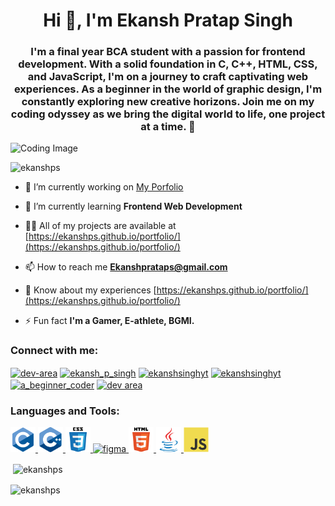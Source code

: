 <h1 align="center">Hi 👋, I'm Ekansh Pratap Singh</h1>
<h3 align="center">I'm a final year BCA student with a passion for frontend development. With a solid foundation in C, C++, HTML, CSS, and JavaScript, I'm on a journey to craft captivating web experiences. As a beginner in the world of graphic design, I'm constantly exploring new creative horizons. Join me on my coding odyssey as we bring the digital world to life, one project at a time. 🚀</h3>
<img src="https://camo.githubusercontent.com/c1dcb74cc1c1835b1d716f5051499a2814c683c806b15f04b0eba492863703e9/68747470733a2f2f63646e2e6472696262626c652e636f6d2f75736572732f3733303730332f73637265656e73686f74732f363538313234332f6176656e746f2e676966" alt="Coding Image" width="500" height="600">

<p align="left"> <img src="https://komarev.com/ghpvc/?username=ekanshps&label=Profile%20views&color=0e75b6&style=flat" alt="ekanshps" /> </p>

- 🔭 I’m currently working on [My Porfolio](https://ekanshps.github.io/portfolio/)

- 🌱 I’m currently learning **Frontend Web Development**

- 👨‍💻 All of my projects are available at [https://ekanshps.github.io/portfolio/](https://ekanshps.github.io/portfolio/)

- 📫 How to reach me **Ekanshprataps@gmail.com**

- 📄 Know about my experiences [https://ekanshps.github.io/portfolio/](https://ekanshps.github.io/portfolio/)

- ⚡ Fun fact **I'm a Gamer, E-athlete, BGMI.**

<h3 align="left">Connect with me:</h3>
<p align="left">
<a href="https://codepen.io/dev-area" target="blank"><img align="center" src="https://raw.githubusercontent.com/rahuldkjain/github-profile-readme-generator/master/src/images/icons/Social/codepen.svg" alt="dev-area" height="30" width="40" /></a>
<a href="https://twitter.com/ekansh_p_singh" target="blank"><img align="center" src="https://raw.githubusercontent.com/rahuldkjain/github-profile-readme-generator/master/src/images/icons/Social/twitter.svg" alt="ekansh_p_singh" height="30" width="40" /></a>
<a href="https://linkedin.com/in/ekanshsinghyt" target="blank"><img align="center" src="https://raw.githubusercontent.com/rahuldkjain/github-profile-readme-generator/master/src/images/icons/Social/linked-in-alt.svg" alt="ekanshsinghyt" height="30" width="40" /></a>
<a href="https://fb.com/ekanshsinghyt" target="blank"><img align="center" src="https://raw.githubusercontent.com/rahuldkjain/github-profile-readme-generator/master/src/images/icons/Social/facebook.svg" alt="ekanshsinghyt" height="30" width="40" /></a>
<a href="https://instagram.com/a_beginner_coder" target="blank"><img align="center" src="https://raw.githubusercontent.com/rahuldkjain/github-profile-readme-generator/master/src/images/icons/Social/instagram.svg" alt="a_beginner_coder" height="30" width="40" /></a>
<a href="https://www.youtube.com/c/dev area" target="blank"><img align="center" src="https://raw.githubusercontent.com/rahuldkjain/github-profile-readme-generator/master/src/images/icons/Social/youtube.svg" alt="dev area" height="30" width="40" /></a>
</p>

<h3 align="left">Languages and Tools:</h3>
<p align="left"> <a href="https://www.cprogramming.com/" target="_blank" rel="noreferrer"> <img src="https://raw.githubusercontent.com/devicons/devicon/master/icons/c/c-original.svg" alt="c" width="40" height="40"/> </a> <a href="https://www.w3schools.com/cpp/" target="_blank" rel="noreferrer"> <img src="https://raw.githubusercontent.com/devicons/devicon/master/icons/cplusplus/cplusplus-original.svg" alt="cplusplus" width="40" height="40"/> </a> <a href="https://www.w3schools.com/css/" target="_blank" rel="noreferrer"> <img src="https://raw.githubusercontent.com/devicons/devicon/master/icons/css3/css3-original-wordmark.svg" alt="css3" width="40" height="40"/> </a> <a href="https://www.figma.com/" target="_blank" rel="noreferrer"> <img src="https://www.vectorlogo.zone/logos/figma/figma-icon.svg" alt="figma" width="40" height="40"/> </a> <a href="https://www.w3.org/html/" target="_blank" rel="noreferrer"> <img src="https://raw.githubusercontent.com/devicons/devicon/master/icons/html5/html5-original-wordmark.svg" alt="html5" width="40" height="40"/> </a> <a href="https://www.java.com" target="_blank" rel="noreferrer"> <img src="https://raw.githubusercontent.com/devicons/devicon/master/icons/java/java-original.svg" alt="java" width="40" height="40"/> </a> <a href="https://developer.mozilla.org/en-US/docs/Web/JavaScript" target="_blank" rel="noreferrer"> <img src="https://raw.githubusercontent.com/devicons/devicon/master/icons/javascript/javascript-original.svg" alt="javascript" width="40" height="40"/> </a> </p>

<p>&nbsp;<img align="center" src="https://github-readme-stats.vercel.app/api?username=ekanshps&show_icons=true&locale=en" alt="ekanshps" /></p>

<p><img align="center" src="https://github-readme-streak-stats.herokuapp.com/?user=ekanshps&" alt="ekanshps" /></p>
